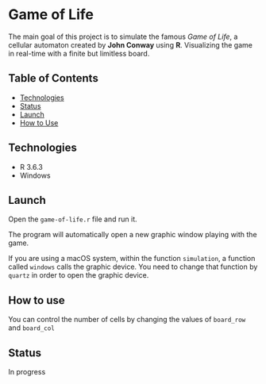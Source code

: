 # Game of Life

The main goal of this project is to simulate the famous *Game of Life*, a cellular automaton created by **John Conway** using **R**. Visualizing the game in real-time with a finite but limitless board.

## Table of Contents

- [Technologies](#Technologies)
- [Status](#Technologies)
- [Launch](#Launch)
- [How to Use](#Howtouse)

## Technologies 
- R 3.6.3
- Windows

## Launch

Open the `game-of-life.r` file and run it.

The program will automatically open a new graphic window playing with the game.

If you are using a macOS system, within the function `simulation`, a function called `windows` calls the graphic device. You need to change that function by `quartz` in order to open the graphic device.

## How to use

You can control the number of cells by changing the values of `board_row` and `board_col`


## Status

In progress